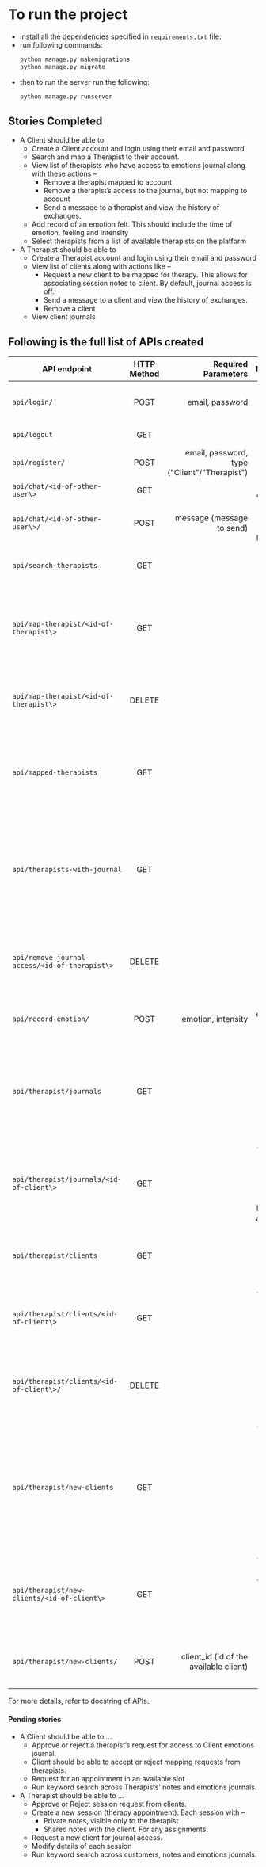 # To run the project
*   install all the dependencies specified in ```requirements.txt``` file.
*   run following commands:
    ```bash
    python manage.py makemigrations
    python manage.py migrate
    ```
*   then to run the server run the following:
    ```bash
    python manage.py runserver
    ```
    
## Stories Completed
*   A Client should be able to 
    *   Create a Client account and login using their email and password
    *   Search and map a Therapist to their account.
    *   View list of therapists who have access to emotions journal along with these actions –
        *   Remove a therapist mapped to account
        *   Remove a therapist’s access to the journal, but not mapping to account
        *   Send a message to a therapist and view the history of exchanges.
    *   Add record of an emotion felt. This should include the time of emotion, feeling and intensity
    *   Select therapists from a list of available therapists on the platform
*   A Therapist should be able to 
    *   Create a Therapist account and login using their email and password
    *   View list of clients along with actions like –
        *   Request a new client to be mapped for therapy. This allows for associating session notes to client. By default, journal access is off.
        *   Send a message to a client and view the history of exchanges.
        *   Remove a client
    *   View client journals
    
## Following is the full list of APIs created
| API endpoint        | HTTP Method           | Required Parameters  | Description| Accessible By |
| ------------- |:-------------:| -----:| ---:| ----: |
| ```api/login/```      | POST | email, password | to log user in (client as well as therapist)| Anonymous |
| ```api/logout```      | GET      |    | To log out | Client or Therapist |
| ```api/register/``` | POST      |    email, password, type ("Client"/"Therapist") | to register user | Anonymous |
| ```api/chat/<id-of-other-user\>``` | GET      |    | To access chat history | Client or Therapist |
| ```api/chat/<id-of-other-user\>/``` | POST      |  message (message to send)  | To send message to someone having <id\> | Client or Therapist |
| ```api/search-therapists``` | GET      |    | to show available therapists to clients. | Client |
| ```api/map-therapist/<id-of-therapist\>``` | GET      |    | map a therapist that is not actively mapped to the requesting client. | Client |
| ```api/map-therapist/<id-of-therapist\>``` | DELETE      |    | remove the mapping of a therapist and a requesting client. | Client |
| ```api/mapped-therapists``` | GET      |    | show therapists that are actively mapped to the requesting client. | Client |
| ```api/therapists-with-journal``` | GET      |    | show therapists that are actively mapped and has journal access to the requesting client. | Client |
| ```api/remove-journal-access/<id-of-therapist\>``` | DELETE      |    | to remove the journal access of a therapist for a requesting client. | Client |
| ```api/record-emotion/``` | POST      |  emotion, intensity  | to store emotion felt by the client. | Client |
| ```api/therapist/journals``` | GET      |    | will return the list of journals that are allowed to be accessed by requesting therapist. | Therapist |
| ```api/therapist/journals/<id-of-client\>``` | GET      |    | will return a particular user's journal if requesting therapist has allowed access to it. | Therapist |
| ```api/therapist/clients``` | GET      |    | will show list of mapped clients to the therapist. | Therapist |
| ```api/therapist/clients/<id-of-client\>``` | GET      |    | will return a particular client if requesting therapist is mapped. | Therapist |
| ```api/therapist/clients/<id-of-client\>/``` | DELETE      |    | will allow therapists to remove the mapping to existing clients. | Therapist |
| ```api/therapist/new-clients``` | GET      |    | will return a list of active clients that are not actively mapped or have pending request from requesting therapist. | Therapist |
| ```api/therapist/new-clients/<id-of-client\>``` | GET      |    | will return a particular client if that client is available for requesting therapist. | Therapist |
| ```api/therapist/new-clients/``` | POST      |  client_id (id of the available client)  | will allow therapists to request clients for mapping. | Therapist |

For more details, refer to docstring of APIs.

#### Pending stories
*   A Client should be able to …   
    *   Approve or reject a therapist’s request for access to Client emotions journal.
    *   Client should be able to accept or reject mapping requests from therapists.
    *   Request for an appointment in an available slot
    *   Run keyword search across Therapists’ notes and emotions journals.
*   A Therapist should be able to …
    *   Approve or Reject session request from clients.
    *   Create a new session (therapy appointment). Each session with –
        *   Private notes, visible only to the therapist
        *   Shared notes with the client. For any assignments. 
    *   Request a new client for journal access. 
    *   Modify details of each session
    *   Run keyword search across customers, notes and emotions journals. 